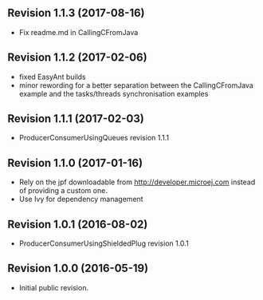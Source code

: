 ## Revision 1.1.3 (2017-08-16)
  - Fix readme.md in CallingCFromJava

## Revision 1.1.2 (2017-02-06)
  - fixed EasyAnt builds
  - minor rewording for a better separation between the CallingCFromJava example and the tasks/threads synchronisation examples

## Revision 1.1.1 (2017-02-03)
  - ProducerConsumerUsingQueues revision 1.1.1

## Revision 1.1.0 (2017-01-16)
  - Rely on the jpf downloadable from http://developer.microej.com instead of providing a custom one.
  - Use Ivy for dependency management

## Revision 1.0.1 (2016-08-02)
  - ProducerConsumerUsingShieldedPlug revision 1.0.1

## Revision 1.0.0 (2016-05-19)
  - Initial public revision.
